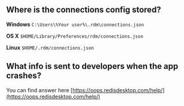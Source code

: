 ## Where is the connections config stored?
**Windows** `C:\Users\%Your user%\.rdm\connections.json`

**OS X** `$HOME/Library/Preferences/rdm/connections.json`

**Linux** `$HOME/.rdm/connections.json`

## What info is sent to developers when the app crashes?
You can find answer here [https://oops.redisdesktop.com/help/](https://oops.redisdesktop.com/help/)
